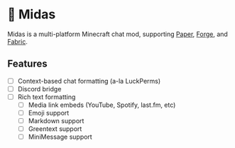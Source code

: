 # 🧈 Midas

Midas is a multi-platform Minecraft chat mod, supporting [Paper](#), [Forge](#), and [Fabric](#).

## Features

- [ ] Context-based chat formatting (a-la LuckPerms)
- [ ] Discord bridge
- [ ] Rich text formatting
    - [ ] Media link embeds (YouTube, Spotify, last.fm, etc)
    - [ ] Emoji support
    - [ ] Markdown support
    - [ ] Greentext support
    - [ ] MiniMessage support